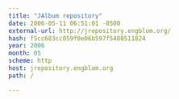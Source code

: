 ```yaml
---
title: "JAlbum repository"
date: 2006-05-11 06:51:01 -0500
external-url: http://jrepository.engblom.org/
hash: f5cc683cc059f0e06b597f5488511824
year: 2006
month: 05
scheme: http
host: jrepository.engblom.org
path: /

---
```



